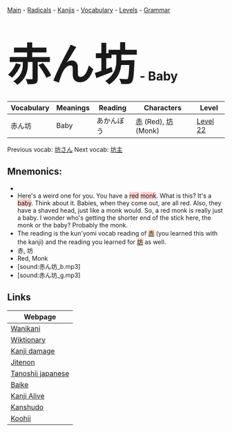 <style> bigfont {font-size: 100px}</style>
[Main](../README.md) -
[Radicals](../radicals.md) -
[Kanjis](../kanjis.md) -
[Vocabulary](../vocabulary.md) -
[Levels](../levels.md) -
[Grammar](../grammar.md)
# <bigfont> 赤ん坊</bigfont> - Baby 

| Vocabulary | Meanings | Reading | Characters | Level |
| --- | --- | --- | --- | --- |
| 赤ん坊 | Baby | あかんぼう |  [赤](../kanjis/赤.md) (Red), [坊](../kanjis/坊.md) (Monk) | [Level 22](../levels/wk_level22.md) |

Previous vocab: [坊さん](坊さん.md) Next vocab: [坊主](坊主.md) 

## Mnemonics:

* 
* Here's a weird one for you. You have a <span style="background-color:#ffcccb"> red</span> <span style="background-color:#ffcccb"> monk</span>. What is this? It's a <span style="background-color:#ffcccb"> baby</span>. Think about it. Babies, when they come out, are all red. Also, they have a shaved head, just like a monk would. So, a red monk is really just a baby. I wonder who's getting the shorter end of the stick here, the monk or the baby? Probably the monk.
* The reading is the kun'yomi vocab reading of <span style="background-color:#fed8b1"> [赤](https://jisho.org/search/赤)</span> (you learned this with the kanji) and the reading you learned for <span style="background-color:#fed8b1"> [坊](https://jisho.org/search/坊)</span> as well.
* 赤, 坊
* Red, Monk
* [sound:赤ん坊_b.mp3]
* [sound:赤ん坊_g.mp3]


## Links 

| Webpage |
| --- |
| [Wanikani          ](https://www.wanikani.com/kanji/赤ん坊) |
| [Wiktionary        ](https://en.wiktionary.org/wiki/赤ん坊) |
| [Kanji damage      ](http://www.kanjidamage.com/kanji/search?utf8=✓&q=赤ん坊) |
| [Jitenon           ](https://jitenon.com/kanji/赤ん坊) |
| [Tanoshii japanese ](https://www.tanoshiijapanese.com/dictionary/kanji.cfm?k=赤ん坊) |
| [Baike             ](https://baike.baidu.com/item/赤ん坊) |
| [Kanji Alive       ](https://app.kanjialive.com/赤ん坊) |
| [Kanshudo          ](https://www.kanshudo.com/searchmn?q=赤ん坊) |
| [Koohii            ](https://kanji.koohii.com/study/kanji/赤ん坊) |
